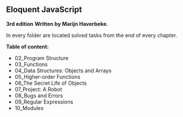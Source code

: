  ## Eloquent JavaScript
**3rd edition**
**Written by Marijn Haverbeke.**


In every folder are located solved tasks from the end of every chapter. 

**Table of content:**
- 02_Program Structure
- 03_Functions
- 04_Data Structures: Objects and Arrays
- 05_Higher-order Functions
- 06_The Secret Life of Objects
- 07_Project: A Robot
- 08_Bugs and Errors
- 09_Regular Expressions
- 10_Modules